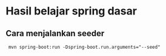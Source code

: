 # Hasil belajar spring dasar
## Cara menjalankan seeder
```
 mvn spring-boot:run -Dspring-boot.run.arguments="--seed"
```
